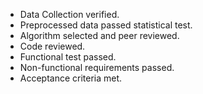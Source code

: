 - Data Collection verified.
- Preprocessed data passed statistical test.
- Algorithm selected and peer reviewed.
- Code reviewed.
- Functional test passed.
- Non-functional requirements passed.
- Acceptance criteria met.
